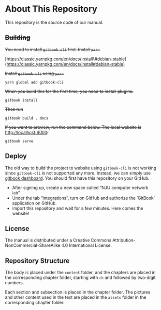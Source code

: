 # About This Repository

This repository is the source code of our manual.

## ~~Building~~

~~You need to install `gitbook-cli` first. Install `yarn`~~

[https://classic.yarnpkg.com/en/docs/install\#debian-stable](https://classic.yarnpkg.com/en/docs/install#debian-stable)

~~Install `gitbook-cli` using `yarn`~~

```text
yarn global add gitbook-cli
```

~~When you build this for the first time, you need to install plugins.~~

```text
gitbook install
```

~~Then run~~

```text
gitbook build . docs
```

~~If you want to preview, run the command below. The local website is~~ [http://localhost:4000](http://localhost:4000)~~.~~

```text
gitbook serve
```

## Deploy

The old way to build the project to website using `gitbook-cli` is not working since `gitbook-cli` is not supported any more. Instead, we can simply use [gitbook dashboard](https://app.gitbook.com). You should first have this repository on your GitHub.

* After signing up, create a new space called “NJU computer network lab”.
* Under the tab “integrations”, turn on GitHub and authorize the ‘GitBook’ application on GitHub.
* Import this repository and wait for a few minutes. Here comes the website!

## License

The manual is distributed under a Creative Commons Attribution-NonCommercial-ShareAlike 4.0 International License.

## Repository Structure

The body is placed under the `content` folder, and the chapters are placed in the corresponding chapter folder, starting with `ch` and followed by two-digit numbers.

Each section and subsection is placed in the chapter folder. The pictures and other content used in the text are placed in the `assets` folder in the corresponding chapter folder.

